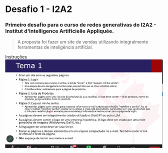 # Desafio 1 - I2A2
### Primeiro desafio para o curso de redes generativas do I2A2 - Institut d'Intelligence Artificielle Appliquée. 
  

>A proposta foi fazer um site de vendas utilizando integralmente ferramentas de inteligência artificial.

Instruções
<img src="desafio1.3.png" width="550">
